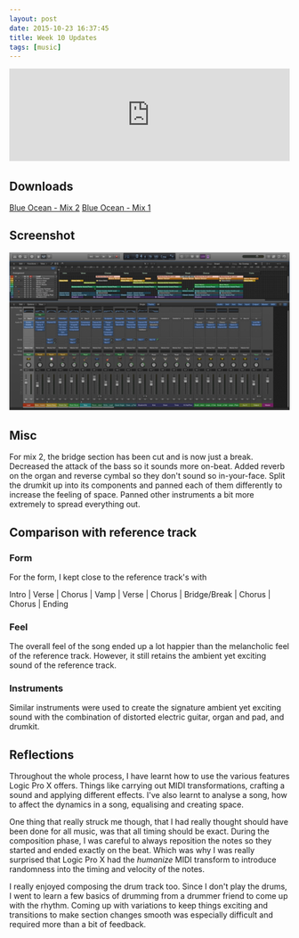 ```yaml
---
layout: post
date: 2015-10-23 16:37:45
title: Week 10 Updates
tags: [music]
---
```


<iframe width="100%" height="166" scrolling="no" frameborder="no" src="https://w.soundcloud.com/player/?url=https%3A//api.soundcloud.com/tracks/229702519&amp;color=0066cc&amp;auto_play=false&amp;hide_related=false&amp;show_comments=true&amp;show_user=true&amp;show_reposts=false"></iframe>


## Downloads
[Blue Ocean - Mix 2](http://www.mediafire.com/download/zcaoa3fusko1z4k/blue-ocean-mix2.wav)
[Blue Ocean - Mix 1](http://www.mediafire.com/download/cg49bu2qkucr9qf/blue-ocean-mix1.wav)


## Screenshot
[![week10](../../../images/music-wk10.png)](../../../images/music-wk10.png)


## Misc
For mix 2, the bridge section has been cut and is now just a break. Decreased the attack of the bass so it sounds more on-beat. Added reverb on the organ and reverse cymbal so they don't sound so in-your-face. Split the drumkit up into its components and panned each of them differently to increase the feeling of space. Panned other instruments a bit more extremely to spread everything out.


## Comparison with reference track

### Form
For the form, I kept close to the reference track's with

Intro | Verse | Chorus | Vamp | Verse | Chorus | Bridge/Break | Chorus | Chorus | Ending

### Feel
The overall feel of the song ended up a lot happier than the melancholic feel of the reference track. However, it still retains the ambient yet exciting sound of the reference track.

### Instruments
Similar instruments were used to create the signature ambient yet exciting sound with the combination of distorted electric guitar, organ and pad, and drumkit.


## Reflections
Throughout the whole process, I have learnt how to use the various features Logic Pro X offers. Things like carrying out MIDI transformations, crafting a sound and applying different effects. I've also learnt to analyse a song, how to affect the dynamics in a song, equalising and creating space.

One thing that really struck me though, that I had really thought should have been done for all music, was that all timing should be exact. During the composition phase, I was careful to always reposition the notes so they started and ended exactly on the beat. Which was why I was really surprised that Logic Pro X had the _humanize_ MIDI transform to introduce randomness into the timing and velocity of the notes.

I really enjoyed composing the drum track too. Since I don't play the drums, I went to learn a few basics of drumming from a drummer friend to come up with the rhythm. Coming up with variations to keep things exciting and transitions to make section changes smooth was especially difficult and required more than a bit of feedback.
